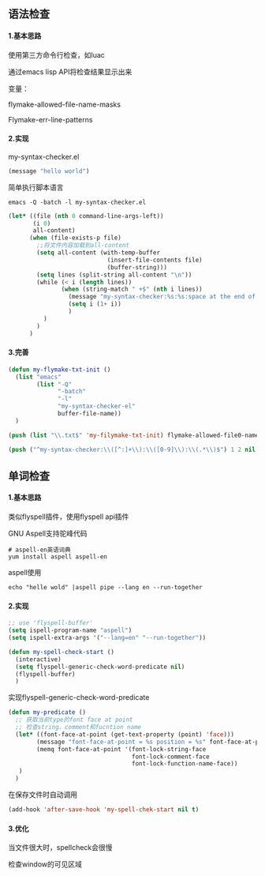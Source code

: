 ## 语法检查

#### 1.基本思路

使用第三方命令行检查，如luac

通过emacs lisp API将检查结果显示出来

变量：

flymake-allowed-file-name-masks

Flymake-err-line-patterns

#### 2.实现

my-syntax-checker.el

```lisp
(message "hello world")
```

简单执行脚本语言

```shell
emacs -Q -batch -l my-syntax-checker.el
```

```lisp
(let* ((file (nth 0 command-line-args-left))
       (i 0)
       all-content)
      (when (file-exists-p file)
        ;;将文件内容加载到all-content
        (setq all-content (with-temp-buffer
                            (insert-file-contents file)
                            (buffer-string)))
        (setq lines (split-string all-content "\n"))
        (while (< i (length lines))
               (when (string-match " +$" (nth i lines))
                 (message "my-syntax-checker:%s:%s:space at the end of line" file (1+ i))
                 (setq i (1+ i))
                 )
          )
        )
      )
```

#### 3.完善

```lisp
(defun my-flymake-txt-init ()
  (list "emacs"
        (list "-Q"
              "-batch"
              "-l"
              "my-syntax-checker-el"
              buffer-file-name))
  )

(push (list "\\.txt$" 'my-filymake-txt-init) flymake-allowed-file0-name-masks)

(push ("^my-syntax-checker:\\([^:]+\\):\\([0-9]\\):\\(.*\\)$") 1 2 nil 3) flymake-err-line-patterns)
```

## 单词检查

#### 1.基本思路

类似flyspell插件，使用flyspell api插件

GNU Aspell支持驼峰代码

```shell
# aspell-en英语词典
yum install aspell aspell-en
```

aspell使用

```shell
echo "helle wold" |aspell pipe --lang en --run-together
```

#### 2.实现

```lisp
;; use 'flyspell-buffer'
(setq ispell-program-name "aspell")
(setq ispell-extra-args '("--lang=en" "--run-together"))

(defun my-spell-check-start ()
  (interactive)
  (setq flyspell-generic-check-word-predicate nil)
  (flyspell-buffer)
  )
```



实现flyspell-generic-check-word-predicate

```lisp
(defun my-predicate ()
  ;; 获取当前type的font face at point
  ;; 检查string、comment和fucntion name
  (let* ((font-face-at-point (get-text-property (point) 'face)))
        (message "font-face-at-point = %s position = %s" font-face-at-point (point))
        (memq font-face-at-point '(font-lock-string-face
                                   font-lock-comment-face
                                   font-lock-function-name-face))
   )
  )
```

在保存文件时自动调用

```lisp
(add-hook 'after-save-hook 'my-spell-chek-start nil t)
```

#### 3.优化

当文件很大时，spellcheck会很慢

检查window的可见区域

